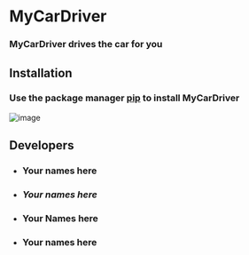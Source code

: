 # MyCarDriver
### MyCarDriver drives the car for you

## Installation
### Use the package manager [pip](https://pypi.org/project/pip/) to install MyCarDriver

![image](https://pypi.org/static/images/logo-small.95de8436.svg)

## Developers
* ### Your names here
* ### _Your names here_
* ### Your Names here
* ### Your names here

